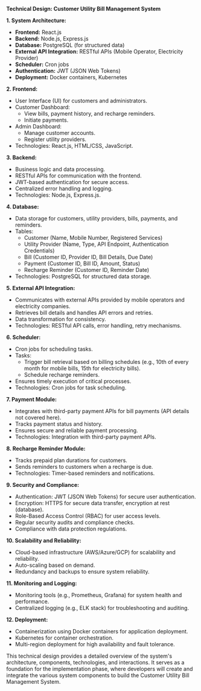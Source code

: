 **Technical Design: Customer Utility Bill Management System**

**1. System Architecture:**
   - **Frontend:** React.js
   - **Backend:** Node.js, Express.js
   - **Database:** PostgreSQL (for structured data)
   - **External API Integration:** RESTful APIs (Mobile Operator, Electricity Provider)
   - **Scheduler:** Cron jobs
   - **Authentication:** JWT (JSON Web Tokens)
   - **Deployment:** Docker containers, Kubernetes

**2. Frontend:**
   - User Interface (UI) for customers and administrators.
   - Customer Dashboard:
     - View bills, payment history, and recharge reminders.
     - Initiate payments.
   - Admin Dashboard:
     - Manage customer accounts.
     - Register utility providers.
   - Technologies: React.js, HTML/CSS, JavaScript.

**3. Backend:**
   - Business logic and data processing.
   - RESTful APIs for communication with the frontend.
   - JWT-based authentication for secure access.
   - Centralized error handling and logging.
   - Technologies: Node.js, Express.js.

**4. Database:**
   - Data storage for customers, utility providers, bills, payments, and reminders.
   - Tables:
     - Customer (Name, Mobile Number, Registered Services)
     - Utility Provider (Name, Type, API Endpoint, Authentication Credentials)
     - Bill (Customer ID, Provider ID, Bill Details, Due Date)
     - Payment (Customer ID, Bill ID, Amount, Status)
     - Recharge Reminder (Customer ID, Reminder Date)
   - Technologies: PostgreSQL for structured data storage.

**5. External API Integration:**
   - Communicates with external APIs provided by mobile operators and electricity companies.
   - Retrieves bill details and handles API errors and retries.
   - Data transformation for consistency.
   - Technologies: RESTful API calls, error handling, retry mechanisms.

**6. Scheduler:**
   - Cron jobs for scheduling tasks.
   - Tasks:
     - Trigger bill retrieval based on billing schedules (e.g., 10th of every month for mobile bills, 15th for electricity bills).
     - Schedule recharge reminders.
   - Ensures timely execution of critical processes.
   - Technologies: Cron jobs for task scheduling.

**7. Payment Module:**
   - Integrates with third-party payment APIs for bill payments (API details not covered here).
   - Tracks payment status and history.
   - Ensures secure and reliable payment processing.
   - Technologies: Integration with third-party payment APIs.

**8. Recharge Reminder Module:**
   - Tracks prepaid plan durations for customers.
   - Sends reminders to customers when a recharge is due.
   - Technologies: Timer-based reminders and notifications.

**9. Security and Compliance:**
   - Authentication: JWT (JSON Web Tokens) for secure user authentication.
   - Encryption: HTTPS for secure data transfer, encryption at rest (database).
   - Role-Based Access Control (RBAC) for user access levels.
   - Regular security audits and compliance checks.
   - Compliance with data protection regulations.

**10. Scalability and Reliability:**
   - Cloud-based infrastructure (AWS/Azure/GCP) for scalability and reliability.
   - Auto-scaling based on demand.
   - Redundancy and backups to ensure system reliability.

**11. Monitoring and Logging:**
   - Monitoring tools (e.g., Prometheus, Grafana) for system health and performance.
   - Centralized logging (e.g., ELK stack) for troubleshooting and auditing.

**12. Deployment:**
   - Containerization using Docker containers for application deployment.
   - Kubernetes for container orchestration.
   - Multi-region deployment for high availability and fault tolerance.

This technical design provides a detailed overview of the system's architecture, components, technologies, and interactions. It serves as a foundation for the implementation phase, where developers will create and integrate the various system components to build the Customer Utility Bill Management System.
